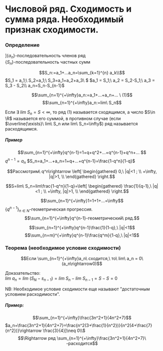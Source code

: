 # Числовой ряд. Сходимость и сумма ряда. Необходимый признак сходимости.

### Определение

$]\{a_n\}$-последовательность членов ряд\
$\{S_n\}$-последовательность частных сумм

$$S_n:=a_1+...a_n=\sum_{k=1}^{n} a_k\\$$
$S_1 = a_1;\ S_2=a_1;\ S_3=a_1+a_2+a_3\\
$
$a_1 = S_1;\ a_2 = S_2-S_1;\ a_3 = S_3 - S_2\\ a_n=S_n-S_{n-1}$


$$\sum_{n=1}^{+\infty}a_n:=a_1+...+a_n+... \ (1)$$
$$\sum_{n=1}^{+\infty}a_n:=lim\ S_n$$

Если $\exists\ lim\ S_n = S<\infty$, то ряд (1) называется сходящимся, а число $S\in \R$ называется его суммой, в противном случае (если $\overline{\exists}\ lim\ S_n или lim\ S_n=\infty$) ряд называется расходящимся.


##### Пример

$$\sum_{n=1}^{+\infty}q^{n-1}=1+q+q^2+...+q^{n-1}+q^n+... $$
$q^{n-1}=a_n$
$S_n=a_1+...+a_n=1+q+...+q^{n-1}=\frac{1-q^n}{1-q}$

$$Рассмотрим\ q^n\rightarrow
\left[ 
      \begin{gathered} 
        0,\ |q|<1 ; \\ 
        +\infty, |q|>1, \\ 
      \end{gathered} 
\right.$$

$$S=lim\ S_n=lim\frac{1-q^n}{1-q}=\left[ 
      \begin{gathered} 
        \frac{1}{q-1},\ |q|<1 ; \\ 
        +\infty, |q|>1, \\ 
      \end{gathered} 
\right.$$

$$\sum_{n=1}^{+\infty}1=1+1+...=\infty$$
$\{q^{n-1}\}_{n\in N}$-геометрическая прогрессия.
$$\sum_{n=1}^{+\infty}q^{n-1}-геометрический\ ряд.$$

$$\sum_{n=1}^{+\infty}q^{n-1}\frac{1}{1-q},\ |q|<1$$
$$\sum_{n=m}^{+\infty}q^{n-1}\frac{q^m}{1-q},\ |q|<1$$

### Теорема (необходимое условие сходимости)

$$Если \sum_{n=1}^{+\infty}a_n\ сходится,\ то\ lim\ a_n = 0\ (a_n\rightarrow0)$$


Доказательство:\
 $lim\ a_n = lim\ (S_N-s_{n-1}) = lim\ S_n - lim\ S_{n-1}=S-S=0$

NB: Необходимое условие сходимости еще называют "достаточным условием расходимости".

##### Пример:
$$\sum_{n=1}^{+\infty}\frac{3n^2+1}{4n^2+7}$$
$a_n=\frac{3n^2+1}{4n^2+7}=\frac{n^2(3+\frac{1}{n^2})}{n^2(4+\frac{7}{n^2})}\rightarrow \frac{3}{4}]\neq 0\\$
$$\Rightarrow ряд \sum_{n=1}^{+\infty}\frac{3n^2+1}{4n^2+7}\ -расходится$$
